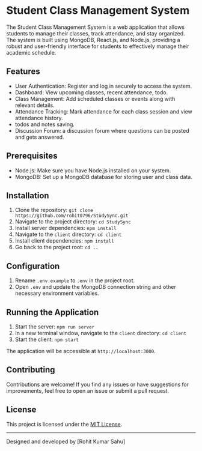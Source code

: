# Student Class Management System

The Student Class Management System is a web application that allows students to manage their classes, track attendance, and stay organized. The system is built using MongoDB, React.js, and Node.js, providing a robust and user-friendly interface for students to effectively manage their academic schedule.

## Features

- User Authentication: Register and log in securely to access the system.
- Dashboard: View upcoming classes, recent attendance, todo.
- Class Management: Add scheduled classes or events along with relevant details.
- Attendance Tracking: Mark attendance for each class session and view attendance history.
- todos and notes saving.
- Discussion Forum: a discussion forum where questions can be posted and gets answered.

## Prerequisites

- Node.js: Make sure you have Node.js installed on your system.
- MongoDB: Set up a MongoDB database for storing user and class data.

## Installation

1. Clone the repository: `git clone https://github.com/rohit0796/StudySync.git`
2. Navigate to the project directory: `cd StudySync`
3. Install server dependencies: `npm install`
4. Navigate to the `client` directory: `cd client`
5. Install client dependencies: `npm install`
6. Go back to the project root: `cd ..`

## Configuration

1. Rename `.env.example` to `.env` in the project root.
2. Open `.env` and update the MongoDB connection string and other necessary environment variables.

## Running the Application

1. Start the server: `npm run server`
2. In a new terminal window, navigate to the `client` directory: `cd client`
3. Start the client: `npm start`

The application will be accessible at `http://localhost:3000`.

## Contributing

Contributions are welcome! If you find any issues or have suggestions for improvements, feel free to open an issue or submit a pull request.

## License

This project is licensed under the [MIT License](LICENSE).

---

Designed and developed by [Rohit Kumar Sahu]
